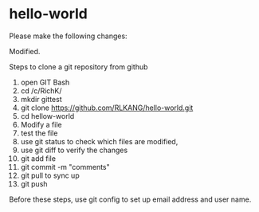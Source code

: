 # hello-world
Please make the following changes:

Modified.


Steps to clone a git repository from github

1. open GIT Bash
2. cd /c/RichK/
3. mkdir gittest
4. git clone https://github.com/RLKANG/hello-world.git
5. cd hellow-world
6. Modify a file
7. test the file
8. use git status to check which files are modified,
9. use git diff to verify the changes
10. git add file
11. git commit -m "comments"
12. git pull to sync up
13. git push 


Before these steps, use git config to set up email address and user name.

